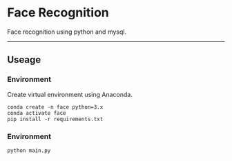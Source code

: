 # Face Recognition

Face recognition using python and mysql.

---

## Useage

### Environment

Create virtual environment using Anaconda.

```
conda create -n face python=3.x
conda activate face
pip install -r requirements.txt
```

### Environment

```
python main.py
```
